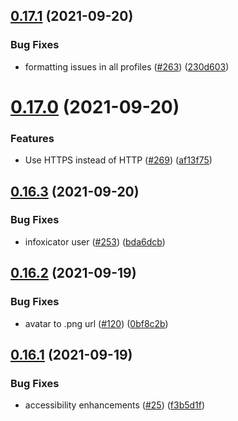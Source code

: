 ## [0.17.1](https://github.com/EddieHubCommunity/LinkFree/compare/v0.17.0...v0.17.1) (2021-09-20)


### Bug Fixes

* formatting issues in all profiles ([#263](https://github.com/EddieHubCommunity/LinkFree/issues/263)) ([230d603](https://github.com/EddieHubCommunity/LinkFree/commit/230d603f641cbf6eb611b8b5d0235b0e00ee4586))



# [0.17.0](https://github.com/EddieHubCommunity/LinkFree/compare/v0.16.3...v0.17.0) (2021-09-20)


### Features

* Use HTTPS instead of HTTP ([#269](https://github.com/EddieHubCommunity/LinkFree/issues/269)) ([af13f75](https://github.com/EddieHubCommunity/LinkFree/commit/af13f75ae4df08e420b39a3e0e9fffd09e8f4164))



## [0.16.3](https://github.com/EddieHubCommunity/LinkFree/compare/v0.16.2...v0.16.3) (2021-09-20)


### Bug Fixes

* infoxicator user ([#253](https://github.com/EddieHubCommunity/LinkFree/issues/253)) ([bda6dcb](https://github.com/EddieHubCommunity/LinkFree/commit/bda6dcba11b94eb996a7ca61e66090234ec16da5))



## [0.16.2](https://github.com/EddieHubCommunity/LinkFree/compare/v0.16.1...v0.16.2) (2021-09-19)


### Bug Fixes

* avatar to .png url  ([#120](https://github.com/EddieHubCommunity/LinkFree/issues/120)) ([0bf8c2b](https://github.com/EddieHubCommunity/LinkFree/commit/0bf8c2b160b9f22b7f0bcb21ccd2637b65dea456))



## [0.16.1](https://github.com/EddieHubCommunity/LinkFree/compare/v0.16.0...v0.16.1) (2021-09-19)


### Bug Fixes

* accessibility enhancements ([#25](https://github.com/EddieHubCommunity/LinkFree/issues/25)) ([f3b5d1f](https://github.com/EddieHubCommunity/LinkFree/commit/f3b5d1f2985d11d15c5b50e5fd0e99b98eb3ca8c))



